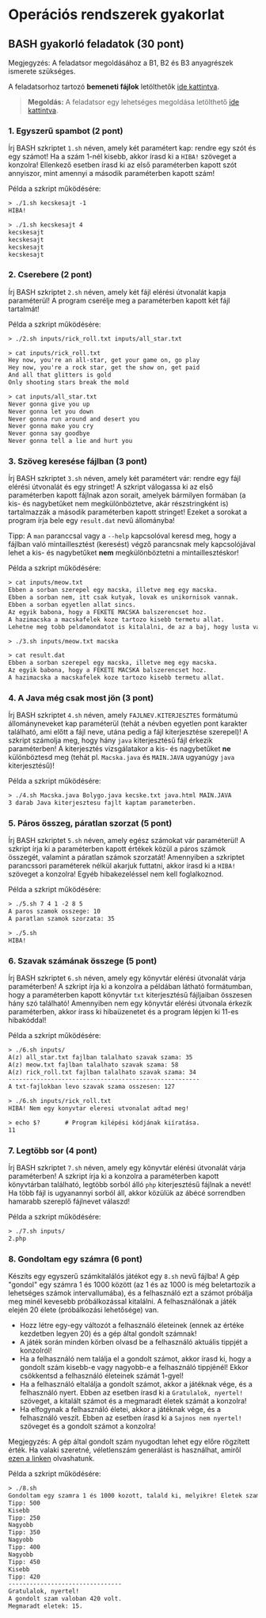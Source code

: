 # Operációs rendszerek gyakorlat

## BASH gyakorló feladatok (30 pont)

<div class="bordered-box border-blue">
    <span class="blue">Megjegyzés:</span> A feladatsor megoldásához a B1, B2 és B3 anyagrészek ismerete szükséges.
</div>

A feladatsorhoz tartozó **bemeneti fájlok** letölthetők <a href="./inputs.zip" target="_blank">ide kattintva</a>.

> **Megoldás:** A feladatsor egy lehetséges megoldása letölthető <a href="./megoldas.zip" target="_blank">ide kattintva</a>.


### 1. Egyszerű spambot (2 pont)

Írj BASH szkriptet `1.sh` néven, amely két paramétert kap: rendre egy szót és egy számot! Ha a szám 1-nél kisebb, akkor írasd ki a `HIBA!` szöveget a konzolra! Ellenkező esetben írasd ki az első paraméterben kapott szót annyiszor, mint amennyi a második paraméterben kapott szám!

<span class="example">Példa a szkript működésére:</span>

```html
> ./1.sh kecskesajt -1
HIBA!

> ./1.sh kecskesajt 4
kecskesajt
kecskesajt
kecskesajt
kecskesajt
```


### 2. Cserebere (2 pont)

Írj BASH szkriptet `2.sh` néven, amely két fájl elérési útvonalát kapja paraméterül! A program cserélje meg a paraméterben kapott két fájl tartalmát!

<span class="example">Példa a szkript működésére:</span>

```html
> ./2.sh inputs/rick_roll.txt inputs/all_star.txt

> cat inputs/rick_roll.txt
Hey now, you're an all-star, get your game on, go play
Hey now, you're a rock star, get the show on, get paid
And all that glitters is gold
Only shooting stars break the mold

> cat inputs/all_star.txt
Never gonna give you up
Never gonna let you down
Never gonna run around and desert you
Never gonna make you cry
Never gonna say goodbye
Never gonna tell a lie and hurt you
```


### 3. Szöveg keresése fájlban (3 pont)

Írj BASH szkriptet `3.sh` néven, amely két paramétert vár: rendre egy fájl elérési útvonalát és egy stringet! A szkript válogassa ki az első paraméterben kapott fájlnak azon sorait, amelyek bármilyen formában (a kis- és nagybetűket nem megkülönböztetve, akár részstringként is) tartalmazzák a második paraméterben kapott stringet! Ezeket a sorokat a program írja bele egy `result.dat` nevű állományba!

<div class="bordered-box border-green">
    <span class="green">Tipp:</span> A <code>man</code> paranccsal vagy a <code>--help</code> kapcsolóval keresd meg, hogy a fájlban való mintaillesztést (keresést) végző parancsnak mely kapcsolójával lehet a kis- és nagybetűket <strong>nem</strong> megkülönböztetni a mintaillesztéskor!
</div>

<span class="example">Példa a szkript működésére:</span>

```html
> cat inputs/meow.txt
Ebben a sorban szerepel egy macska, illetve meg egy macska.
Ebben a sorban nem, itt csak kutyak, lovak es unikornisok vannak.
Ebben a sorban egyetlen allat sincs.
Az egyik babona, hogy a FEKETE MACSKA balszerencset hoz.
A hazimacska a macskafelek koze tartozo kisebb termetu allat.
Lehetne meg tobb peldamondatot is kitalalni, de az a baj, hogy lusta vagyok.

> ./3.sh inputs/meow.txt macska

> cat result.dat
Ebben a sorban szerepel egy macska, illetve meg egy macska.
Az egyik babona, hogy a FEKETE MACSKA balszerencset hoz.
A hazimacska a macskafelek koze tartozo kisebb termetu allat.
```


### 4. A Java még csak most jön (3 pont)

Írj BASH szkriptet `4.sh` néven, amely `FAJLNEV.KITERJESZTES` formátumú állományneveket kap paraméterül (tehát a névben egyetlen pont karakter található, ami előtt a fájl neve, utána pedig a fájl kiterjesztése szerepel)! A szkript számolja meg, hogy hány `java` kiterjesztésű fájl érkezik paraméterben! A kiterjesztés vizsgálatakor a kis- és nagybetűket <strong>ne</strong> különböztesd meg (tehát pl. `Macska.java` és `MAIN.JAVA` ugyanúgy `java` kiterjesztésű)!

<span class="example">Példa a szkript működésére:</span>

```html
> ./4.sh Macska.java Bolygo.java kecske.txt java.html MAIN.JAVA
3 darab Java kiterjesztesu fajlt kaptam parameterben.
```


### 5. Páros összeg, páratlan szorzat (5 pont)

Írj BASH szkriptet `5.sh` néven, amely egész számokat vár paraméterül! A szkript írja ki a paraméterben kapott értékek közül a páros számok összegét, valamint a páratlan számok szorzatát! Amennyiben a szkriptet parancssori paraméterek nélkül akarjuk futtatni, akkor írasd ki a `HIBA!` szöveget a konzolra! Egyéb hibakezeléssel nem kell foglalkoznod.

<span class="example">Példa a szkript működésére:</span>

```html
> ./5.sh 7 4 1 -2 8 5
A paros szamok osszege: 10
A paratlan szamok szorzata: 35

> ./5.sh
HIBA!
```


### 6. Szavak számának összege (5 pont)

Írj BASH szkriptet `6.sh` néven, amely egy könyvtár elérési útvonalát várja paraméterben! A szkript írja ki a konzolra a példában látható formátumban, hogy a paraméterben kapott könyvtár `txt` kiterjesztésű fájljaiban összesen hány szó található! Amennyiben nem egy könyvtár elérési útvonala érkezik paraméterben, akkor írass ki hibaüzenetet és a program lépjen ki 11-es hibakóddal!

<span class="example">Példa a szkript működésére:</span>

```html
> ./6.sh inputs/
A(z) all_star.txt fajlban talalhato szavak szama: 35
A(z) meow.txt fajlban talalhato szavak szama: 58
A(z) rick_roll.txt fajlban talalhato szavak szama: 34
------------------------------------------------------
A txt-fajlokban levo szavak szama osszesen: 127

> ./6.sh inputs/rick_roll.txt
HIBA! Nem egy konyvtar eleresi utvonalat adtad meg!

> echo $?       # Program kilépési kódjának kiíratása.
11
```


### 7. Legtöbb sor (4 pont)

Írj BASH szkriptet `7.sh` néven, amely egy könyvtár elérési útvonalát várja paraméterben! A szkript írja ki a konzolra a paraméterben kapott könyvtárban található, legtöbb sorból álló `php` kiterjesztésű fájlnak a nevét! Ha több fájl is ugyanannyi sorból áll, akkor közülük az ábécé sorrendben hamarabb szereplő fájlnevet válaszd!

<span class="example">Példa a szkript működésére:</span>

```html
> ./7.sh inputs/
2.php
```


### 8. Gondoltam egy számra (6 pont)

Készíts egy egyszerű számkitalálós játékot egy `8.sh` nevű fájlba! A gép "gondol" egy számra 1 és 1000 között (az 1 és az 1000 is még beletartozik a lehetséges számok intervallumába), és a felhasználó ezt a számot próbálja meg minél kevesebb próbálkozással kitalálni. A felhasználónak a játék elején 20 élete (próbálkozási lehetősége) van.

* Hozz létre egy-egy változót a felhasználó életeinek (ennek az értéke kezdetben legyen 20) és a gép által gondolt számnak!
* A játék során minden körben olvasd be a felhasználó aktuális tippjét a konzolról!
* Ha a felhasználó nem találja el a gondolt számot, akkor írasd ki, hogy a gondolt szám kisebb-e vagy nagyobb-e a felhasználó tippjénél! Ekkor csökkentsd a felhasználó életeinek számát 1-gyel!
* Ha a felhasználó eltalálja a gondolt számot, akkor a játéknak vége, és a felhasználó nyert. Ebben az esetben írasd ki a `Gratulalok, nyertel!` szöveget, a kitalált számot és a megmaradt életek számát a konzolra!
* Ha elfogynak a felhasználó életei, akkor a játéknak vége, és a felhasználó veszít. Ebben az esetben írasd ki a `Sajnos nem nyertel!` szöveget és a gondolt számot a konzolra!

<div class="bordered-box border-green">
    <span class="green">Megjegyzés:</span> A gép által gondolt szám nyugodtan lehet egy előre rögzített érték. Ha valaki szeretné, véletlenszám generálást is használhat, amiről <a href="https://stackoverflow.com/questions/1194882/how-to-generate-random-number-in-bash/1195035" target="_blank">ezen a linken</a> olvashatunk.
</div>

<span class="example">Példa a szkript működésére:</span>

```html
> ./8.sh
Gondoltam egy szamra 1 és 1000 kozott, talald ki, melyikre! Eletek szama: 20
Tipp: 500 
Kisebb 
Tipp: 250 
Nagyobb 
Tipp: 350 
Nagyobb 
Tipp: 400 
Nagyobb 
Tipp: 450 
Kisebb 
Tipp: 420
--------------------------------
Gratulalok, nyertel! 
A gondolt szam valoban 420 volt. 
Megmaradt eletek: 15.
```